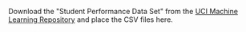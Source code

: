 Download the "Student Performance Data Set" from the [UCI Machine Learning Repository](https://archive.ics.uci.edu/ml/datasets/student+performance) and place the CSV files here.